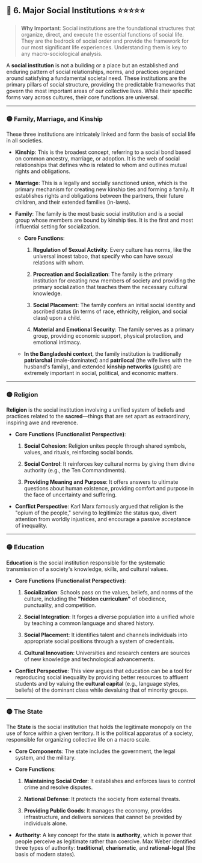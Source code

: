 ## 📌 6. Major Social Institutions ⭐⭐⭐⭐⭐

> **Why Important**: Social institutions are the foundational structures that organize, direct, and execute the essential functions of social life. They are the bedrock of social order and provide the framework for our most significant life experiences. Understanding them is key to any macro-sociological analysis.

A **social institution** is not a building or a place but an established and enduring pattern of social relationships, norms, and practices organized around satisfying a fundamental societal need. These institutions are the primary pillars of social structure, providing the predictable frameworks that govern the most important areas of our collective lives. While their specific forms vary across cultures, their core functions are universal.

---

### 🟡 Family, Marriage, and Kinship

These three institutions are intricately linked and form the basis of social life in all societies.

- **Kinship**: This is the broadest concept, referring to a social bond based on common ancestry, marriage, or adoption. It is the web of social relationships that defines who is related to whom and outlines mutual rights and obligations.
    
- **Marriage**: This is a legally and socially sanctioned union, which is the primary mechanism for creating new kinship ties and forming a family. It establishes rights and obligations between the partners, their future children, and their extended families (in-laws).
    
- **Family**: The family is the most basic social institution and is a social group whose members are bound by kinship ties. It is the first and most influential setting for socialization.
    
    - **Core Functions**:
        
        1. **Regulation of Sexual Activity**: Every culture has norms, like the universal incest taboo, that specify who can have sexual relations with whom.
            
        2. **Procreation and Socialization**: The family is the primary institution for creating new members of society and providing the primary socialization that teaches them the necessary cultural knowledge.
            
        3. **Social Placement**: The family confers an initial social identity and ascribed status (in terms of race, ethnicity, religion, and social class) upon a child.
            
        4. **Material and Emotional Security**: The family serves as a primary group, providing economic support, physical protection, and emotional intimacy.
            
    - **In the Bangladeshi context**, the family institution is traditionally **patriarchal** (male-dominated) and **patrilocal** (the wife lives with the husband's family), and extended **kinship networks** (_gushti_) are extremely important in social, political, and economic matters.
        

---
### 🟡 Religion

**Religion** is the social institution involving a unified system of beliefs and practices related to the **sacred**—things that are set apart as extraordinary, inspiring awe and reverence.

- **Core Functions (Functionalist Perspective)**:
    
    1. **Social Cohesion**: Religion unites people through shared symbols, values, and rituals, reinforcing social bonds.
        
    2. **Social Control**: It reinforces key cultural norms by giving them divine authority (e.g., the Ten Commandments).
        
    3. **Providing Meaning and Purpose**: It offers answers to ultimate questions about human existence, providing comfort and purpose in the face of uncertainty and suffering.
        
- **Conflict Perspective**: Karl Marx famously argued that religion is the "opium of the people," serving to legitimize the status quo, divert attention from worldly injustices, and encourage a passive acceptance of inequality.
    

---

### 🟡 Education

**Education** is the social institution responsible for the systematic transmission of a society's knowledge, skills, and cultural values.

- **Core Functions (Functionalist Perspective)**:
    
    1. **Socialization**: Schools pass on the values, beliefs, and norms of the culture, including the **"hidden curriculum"** of obedience, punctuality, and competition.
        
    2. **Social Integration**: It forges a diverse population into a unified whole by teaching a common language and shared history.
        
    3. **Social Placement**: It identifies talent and channels individuals into appropriate social positions through a system of credentials.
        
    4. **Cultural Innovation**: Universities and research centers are sources of new knowledge and technological advancements.
        
- **Conflict Perspective**: This view argues that education can be a tool for reproducing social inequality by providing better resources to affluent students and by valuing the **cultural capital** (e.g., language styles, beliefs) of the dominant class while devaluing that of minority groups.
    

---

### 🟡 The State

The **State** is the social institution that holds the legitimate monopoly on the use of force within a given territory. It is the political apparatus of a society, responsible for organizing collective life on a macro scale.

- **Core Components**: The state includes the government, the legal system, and the military.
    
- **Core Functions**:
    
    1. **Maintaining Social Order**: It establishes and enforces laws to control crime and resolve disputes.
        
    2. **National Defense**: It protects the society from external threats.
        
    3. **Providing Public Goods**: It manages the economy, provides infrastructure, and delivers services that cannot be provided by individuals alone.
        
- **Authority**: A key concept for the state is **authority**, which is power that people perceive as legitimate rather than coercive. Max Weber identified three types of authority: **traditional**, **charismatic**, and **rational-legal** (the basis of modern states).